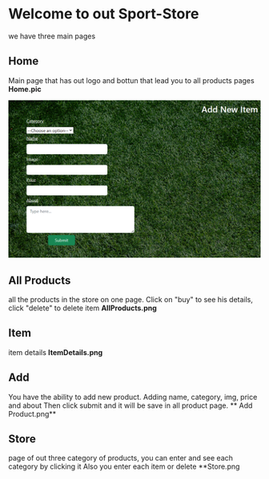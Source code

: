 # Welcome to out Sport-Store
we have three main pages

## Home 
Main page that has out logo and bottun that lead you to all products pages
**Home.pic**

<img src="src\README_img\Add Product.png"  class='imgRead' alt="Alt text" >

## All Products 
all the products in the store on one page.
Click on "buy" to see his details, click "delete" to delete item
**AllProducts.png**

## Item
item details
**ItemDetails.png**

## Add 
You have the ability to add new product.
Adding name, category, img, price and about
Then click submit and it will be save in all product page.
 ** Add Product.png**
 
## Store 
page of out three category of products, you can enter and see each category by clicking it
Also you enter each item or delete 
 **Store.png
 

